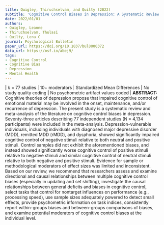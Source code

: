 ```yaml
---
title: Quigley, Thiruchselvam, and Quilty (2022)
subtitle: 'Cognitive Control Biases in Depression: A Systematic Review and Meta-Analysis'
date: 2022/01/01
authors:
- Quigley, Leanne
- Thiruchselvam, Thulasi
- Quilty, Lena C
journal: Psychological Bulletin
paper_url: https://doi.org/10.1037/bul0000372
data_url: https://osf.io/abej9/
tags:
- Cognitive Control
- Cognitive Bias
- Depression
- Mental Health
---
```


| k = 77 studies | 10+ moderators | Standardized Mean Differences | No study quality coding | No psychometric artifact values coded | **ABSTRACT:** Cognitive theories of depression propose that impaired cognitive control of emotional material may be involved in the onset, maintenance, and/or recurrence of depression. The present study is a systematic review and meta-analysis of the literature on cognitive control biases in depression. Seventy-three articles describing 77 independent studies (N = 4,134 participants) were included in the meta-analysis. Depression-vulnerable individuals, including individuals with diagnosed major depressive disorder (MDD), remitted MDD (rMDD), and dysphoria, showed significantly impaired cognitive control of negative stimuli relative to both neutral and positive stimuli. Control samples did not exhibit the aforementioned biases, and instead showed significantly worse cognitive control of positive stimuli relative to negative stimuli and similar cognitive control of neutral stimuli relative to both negative and positive stimuli. Evidence for sample or methodological moderators of effect sizes was limited and inconsistent. Based on our review, we recommend that researchers assess and examine directional and causal relationships between multiple cognitive control biases (especially in updating and set shifting), investigate the causal relationships between general deficits and biases in cognitive control, select tasks that control for nontarget influences on performance (e.g., processing speed), use sample sizes adequately powered to detect small effects, provide psychometric information on task indices, consistently report within-groups biases and between-groups comparisons of biases, and examine potential moderators of cognitive control biases at the individual level.
